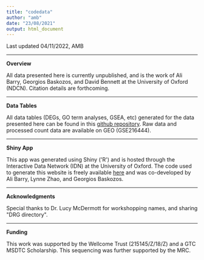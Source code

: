 ```yaml
---
title: "codedata"
author: "amb"
date: "23/08/2021"
output: html_document
---
```


Last updated 04/11/2022, AMB

---


**Overview**

All data presented here is currently unpublished, and is the work of Ali Barry, Georgios Baskozos, and David Bennett at the University of Oxford (NDCN). Citation details are forthcoming.

---

**Data Tables**

All data tables (DEGs, GO term analyses, GSEA, etc) generated for the data presented here can be found in this [github repository](https://github.com/aliibarry/thesis-supp). Raw data and processed count data are available on GEO (GSE216444). 

---

**Shiny App**  

This app was generated using Shiny ('R') and is hosted through the Interactive Data Network (IDN) at the University of Oxford. The code used to generate this website is freely available [here](https://github.com/aliibarry/shiny) and was co-developed by Ali Barry, Lynne Zhao, and Georgios Baskozos. 

---

**Acknowledgments**

Special thanks to Dr. Lucy McDermott for workshopping names, and sharing "DRG directory".

---

**Funding**

This work was supported by the Wellcome Trust (215145/Z/18/Z) and a GTC MSDTC Scholarship. This sequencing was further supported by the MRC. 
